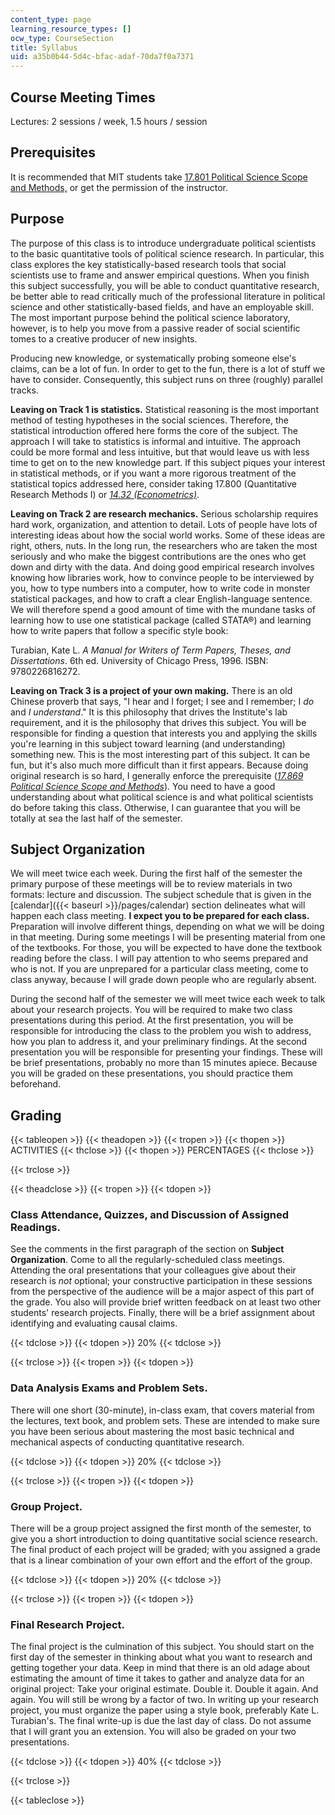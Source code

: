 ```yaml
---
content_type: page
learning_resource_types: []
ocw_type: CourseSection
title: Syllabus
uid: a35b0b44-5d4c-bfac-adaf-70da7f0a7371
---
```


Course Meeting Times
--------------------

Lectures: 2 sessions / week, 1.5 hours / session

Prerequisites
-------------

It is recommended that MIT students take [17.801 Political Science Scope and Methods,](/courses/17-801-political-science-scope-and-methods-fall-2017) or get the permission of the instructor.

Purpose
-------

The purpose of this class is to introduce undergraduate political scientists to the basic quantitative tools of political science research. In particular, this class explores the key statistically-based research tools that social scientists use to frame and answer empirical questions. When you finish this subject successfully, you will be able to conduct quantitative research, be better able to read critically much of the professional literature in political science and other statistically-based fields, and have an employable skill. The most important purpose behind the political science laboratory, however, is to help you move from a passive reader of social scientific tomes to a creative producer of new insights.

Producing new knowledge, or systematically probing someone else's claims, can be a lot of fun. In order to get to the fun, there is a lot of stuff we have to consider. Consequently, this subject runs on three (roughly) parallel tracks.

**Leaving on Track 1 is statistics.** Statistical reasoning is the most important method of testing hypotheses in the social sciences. Therefore, the statistical introduction offered here forms the core of the subject. The approach I will take to statistics is informal and intuitive. The approach could be more formal and less intuitive, but that would leave us with less time to get on to the new knowledge part. If this subject piques your interest in statistical methods, or if you want a more rigorous treatment of the statistical topics addressed here, consider taking 17.800 (Quantitative Research Methods I) or [_14.32 (Econometrics)_](/courses/14-32-econometrics-spring-2007).

**Leaving on Track 2 are research mechanics.** Serious scholarship requires hard work, organization, and attention to detail. Lots of people have lots of interesting ideas about how the social world works. Some of these ideas are right, others, nuts. In the long run, the researchers who are taken the most seriously and who make the biggest contributions are the ones who get down and dirty with the data. And doing good empirical research involves knowing how libraries work, how to convince people to be interviewed by you, how to type numbers into a computer, how to write code in monster statistical packages, and how to craft a clear English-language sentence. We will therefore spend a good amount of time with the mundane tasks of learning how to use one statistical package (called STATA®) and learning how to write papers that follow a specific style book:

Turabian, Kate L. _A Manual for Writers of Term Papers, Theses, and Dissertations_. 6th ed. University of Chicago Press, 1996. ISBN: 9780226816272.

**Leaving on Track 3 is a project of your own making.** There is an old Chinese proverb that says, "I hear and I forget; I see and I remember; I _do_ and _I understand_." It is this philosophy that drives the Institute's lab requirement, and it is the philosophy that drives this subject. You will be responsible for finding a question that interests you and applying the skills you're learning in this subject toward learning (and understanding) something new. This is the most interesting part of this subject. It can be fun, but it's also much more difficult than it first appears. Because doing original research is so hard, I generally enforce the prerequisite ([_17.869 Political Science Scope and Methods_](/courses/17-801-political-science-scope-and-methods-fall-2017)). You need to have a good understanding about what political science is and what political scientists do before taking this class. Otherwise, I can guarantee that you will be totally at sea the last half of the semester.

Subject Organization
--------------------

We will meet twice each week. During the first half of the semester the primary purpose of these meetings will be to review materials in two formats: lecture and discussion. The subject schedule that is given in the [calendar]({{< baseurl >}}/pages/calendar) section delineates what will happen each class meeting. **I expect you to be prepared for each class.** Preparation will involve different things, depending on what we will be doing in that meeting. During some meetings I will be presenting material from one of the textbooks. For those, you will be expected to have done the textbook reading before the class. I will pay attention to who seems prepared and who is not. If you are unprepared for a particular class meeting, come to class anyway, because I will grade down people who are regularly absent.

During the second half of the semester we will meet twice each week to talk about your research projects. You will be required to make two class presentations during this period. At the first presentation, you will be responsible for introducing the class to the problem you wish to address, how you plan to address it, and your preliminary findings. At the second presentation you will be responsible for presenting your findings. These will be brief presentations, probably no more than 15 minutes apiece. Because you will be graded on these presentations, you should practice them beforehand.

Grading
-------

{{< tableopen >}}
{{< theadopen >}}
{{< tropen >}}
{{< thopen >}}
ACTIVITIES
{{< thclose >}}
{{< thopen >}}
PERCENTAGES
{{< thclose >}}

{{< trclose >}}

{{< theadclose >}}
{{< tropen >}}
{{< tdopen >}}


### Class Attendance, Quizzes, and Discussion of Assigned Readings.

See the comments in the first paragraph of the section on **Subject Organization**. Come to all the regularly-scheduled class meetings. Attending the oral presentations that your colleagues give about their research is _not_ optional; your constructive participation in these sessions from the perspective of the audience will be a major aspect of this part of the grade. You also will provide brief written feedback on at least two other students' research projects. Finally, there will be a brief assignment about identifying and evaluating causal claims.


{{< tdclose >}}
{{< tdopen >}}
20%
{{< tdclose >}}

{{< trclose >}}
{{< tropen >}}
{{< tdopen >}}


### Data Analysis Exams and Problem Sets.

There will one short (30-minute), in-class exam, that covers material from the lectures, text book, and problem sets. These are intended to make sure you have been serious about mastering the most basic technical and mechanical aspects of conducting quantitative research.


{{< tdclose >}}
{{< tdopen >}}
20%
{{< tdclose >}}

{{< trclose >}}
{{< tropen >}}
{{< tdopen >}}


### Group Project.

There will be a group project assigned the first month of the semester, to give you a short introduction to doing quantitative social science research. The final product of each project will be graded; with you assigned a grade that is a linear combination of your own effort and the effort of the group.


{{< tdclose >}}
{{< tdopen >}}
20%
{{< tdclose >}}

{{< trclose >}}
{{< tropen >}}
{{< tdopen >}}


### Final Research Project.

The final project is the culmination of this subject. You should start on the first day of the semester in thinking about what you want to research and getting together your data. Keep in mind that there is an old adage about estimating the amount of time it takes to gather and analyze data for an original project: Take your original estimate. Double it. Double it again. And again. You will still be wrong by a factor of two. In writing up your research project, you must organize the paper using a style book, preferably Kate L. Turabian's. The final write-up is due the last day of class. Do not assume that I will grant you an extension. You will also be graded on your two presentations.


{{< tdclose >}}
{{< tdopen >}}
40%
{{< tdclose >}}

{{< trclose >}}

{{< tableclose >}}